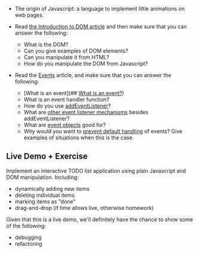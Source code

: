 
- The origin of Javascript: a language to implement little animations on web pages.

- Read [the Introduction to DOM article](https://developer.mozilla.org/en-US/docs/Web/API/Document_Object_Model/Introduction) and then make sure that you can answer the following: 
	- What is the DOM? 
	- Can you give examples of DOM elements?
	- Can you manipulate it from HTML? 
	- How do you manipulate the DOM from Javascript? 

- Read the [Events](https://developer.mozilla.org/en-US/docs/Learn/JavaScript/Building_blocks/Events) article, and make sure that you can answer the following: 
	- [What is an event](## [What is an event?](https://developer.mozilla.org/en-US/docs/Learn/JavaScript/Building_blocks/Events#what_is_an_event)) 
	- What is an event handler function?
	- How do you use [addEventListener](https://developer.mozilla.org/en-US/docs/Learn/JavaScript/Building_blocks/Events#using_addeventlistener)? 
	- What are [other event listener mechanisms](https://developer.mozilla.org/en-US/docs/Learn/JavaScript/Building_blocks/Events#other_event_listener_mechanisms) besides addEventListener?
	- What are [event objects](https://developer.mozilla.org/en-US/docs/Learn/JavaScript/Building_blocks/Events#event_objects) good for? 
	- Why would you want to [prevent default handling](https://developer.mozilla.org/en-US/docs/Learn/JavaScript/Building_blocks/Events#preventing_default_behavior) of events? Give examples of situations when this is the case. 
## Live Demo + Exercise

Implement an interactive TODO list application using plain Javascript and DOM manipulation. Including: 
- dynamically adding new items
- deleting individual items
- marking items as "done"
- drag-and-drop (if time allows live, otherwise homework)

Given that this is a live demo, we'll definitely have the chance to show some of the following: 
- debugging 
- refactoring